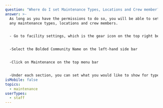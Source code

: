 ```yaml
---
question: "Where do I set Maintenance Types, Locations and Crew member? "
answer: >-
  As long as you have the permissions to do so, you will be able to set and edit
  any maintenance types, locations and crew members.


  - Go to facility settings, which is the gear icon on the top right between the ? and bell icons on the top right-hand corner


  -Select the Bolded Community Name on the left-hand side bar


  -Click on Maintenance on the top menu bar


  -Under each section, you can set what you would like to show for types of maintenance , locations and crew by just typing it in the blank space and hitting Create. 
isMobile: false
topics:
  - maintenance
userTypes:
  - staff
---
```

